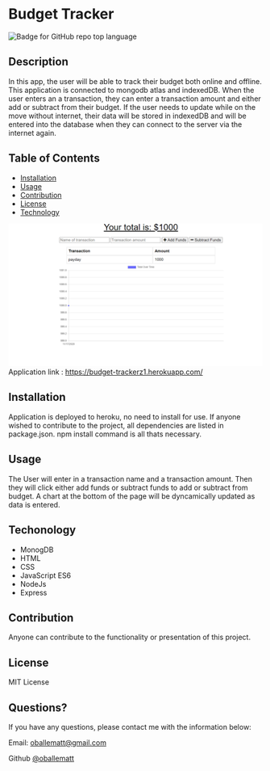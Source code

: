 # Budget Tracker
  
  ![Badge for GitHub repo top language](https://img.shields.io/github/languages/top/oballematt/Budget-Tracker?style=flat&logo=appveyor) 
  

  ## Description

  In this app, the user will be able to track their budget both online and offline. This application is connected to mongodb atlas and indexedDB. When the user enters an a transaction, they can enter a transaction amount and either add or subtract from their budget. If the user needs to update while on the move without internet, their data will be stored in indexedDB and will be entered into the database when they can connect to the server via the internet again.
  
  ## Table of Contents
  * [Installation](#installation)
  * [Usage](#usage)
  * [Contribution](#contribution)
  * [License](#license)
  * [Technology](#technology)
  
  ![Budget Tracker](public/assets/budget.jpg)
  Application link : https://budget-trackerz1.herokuapp.com/
  ## Installation
  
  Application is deployed to heroku, no need to install for use. If anyone wished to contribute to the project, all dependencies are listed in package.json. npm install command is all thats necessary.
  
  
  ## Usage
  
  The User will enter in a transaction name and a transaction amount. Then they will click either add funds or subtract funds to add or subtract from budget. A chart at the bottom of the page will be dyncamically updated as data is entered.
  
  ## Techonology  
   * MonogDB
   * HTML
   * CSS
   * JavaScript ES6
   * NodeJs
   * Express
     
    
  
  
  ## Contribution
  
  Anyone can contribute to the functionality or presentation of this project.
  
  
  ## License
  
  MIT License
  
  
  ## Questions?
  
  If you have any questions, please contact me with the information below:
  
  Email: oballematt@gmail.com

  Github [@oballematt](https://github.com/oballematt)
  
